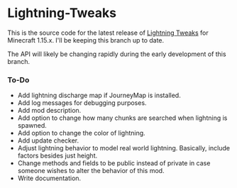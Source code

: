 # Lightning-Tweaks

This is the source code for the latest release of <a href="https://minecraft.curseforge.com/projects/lightning-tweaks">Lightning Tweaks</a> for Minecraft 1.15.x. I'll be keeping this branch up to date.

The API will likely be changing rapidly during the early development of this branch.

<h3>To-Do</h3>
<ul>
	<li>Add lightning discharge map if JourneyMap is installed.</li>
	<li>Add log messages for debugging purposes.</li>
	<li>Add mod description.</li>
	<li>Add option to change how many chunks are searched when lightning is spawned.</li>
	<li>Add option to change the color of lightning.</li>
	<li>Add update checker.</li>
	<li>Adjust lightning behavior to model real world lightning. Basically, include factors besides just height.</li>
	<li>Change methods and fields to be public instead of private in case someone wishes to alter the behavior of this mod.</li>
	<li>Write documentation.</li>
</ul>
